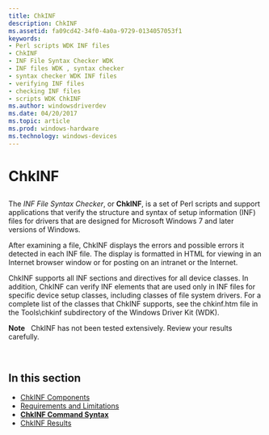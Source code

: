 ```yaml
---
title: ChkINF
description: ChkINF
ms.assetid: fa09cd42-34f0-4a0a-9729-0134057053f1
keywords:
- Perl scripts WDK INF files
- ChkINF
- INF File Syntax Checker WDK
- INF files WDK , syntax checker
- syntax checker WDK INF files
- verifying INF files
- checking INF files
- scripts WDK ChkINF
ms.author: windowsdriverdev
ms.date: 04/20/2017
ms.topic: article
ms.prod: windows-hardware
ms.technology: windows-devices
---
```


# ChkINF


## <span id="ddk_chkinf_tools"></span><span id="DDK_CHKINF_TOOLS"></span>


The *INF File Syntax Checker*, or **ChkINF**, is a set of Perl scripts and support applications that verify the structure and syntax of setup information (INF) files for drivers that are designed for Microsoft Windows 7 and later versions of Windows.

After examining a file, ChkINF displays the errors and possible errors it detected in each INF file. The display is formatted in HTML for viewing in an Internet browser window or for posting on an intranet or the Internet.

ChkINF supports all INF sections and directives for all device classes. In addition, ChkINF can verify INF elements that are used only in INF files for specific device setup classes, including classes of file system drivers. For a complete list of the classes that ChkINF supports, see the chkinf.htm file in the Tools\\chkinf subdirectory of the Windows Driver Kit (WDK).

**Note**   ChkINF has not been tested extensively. Review your results carefully.

 

## <span id="in_this_section"></span>In this section


-   [ChkINF Components](chkinf-components.md)
-   [Requirements and Limitations](requirements-and-limitations.md)
-   [**ChkINF Command Syntax**](chkinf-command-syntax.md)
-   [ChkINF Results](chkinf-results.md)

 

 





